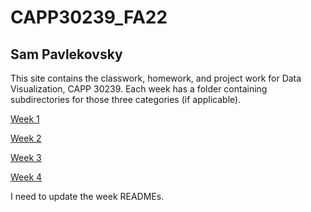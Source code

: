 # CAPP30239_FA22

## Sam Pavlekovsky

This site contains the classwork, homework, and project work for Data Visualization, CAPP 30239. Each week has a folder containing subdirectories for those three categories (if applicable).

[Week 1](./week_01/README.md)

[Week 2](./week_02/README.md)

[Week 3](./week_03/README.md)

[Week 4](./week_04/README.md)

I need to update the week READMEs.